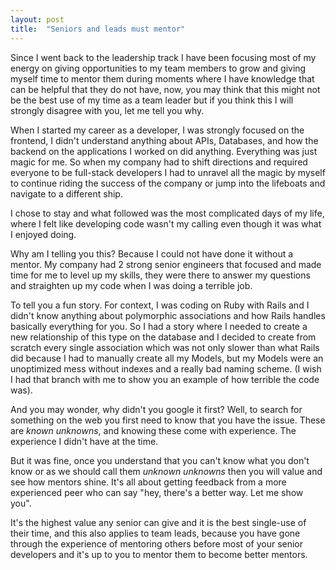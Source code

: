 ```yaml
---
layout: post
title:  "Seniors and leads must mentor"
---
```


Since I went back to the leadership track I have been focusing most of my energy on giving opportunities to my team
members to grow and giving myself time to mentor them during moments where I have knowledge that can be helpful that
they do not have, now, you may think that this might not be the best use of my time as a team leader but if you think
this I will strongly disagree with you, let me tell you why.

When I started my career as a developer, I was strongly focused on the frontend, I didn't understand anything about
APIs, Databases, and how the backend on the applications I worked on did anything. Everything was just magic for me. So
when my company had to shift directions and required everyone to be full-stack developers I had to unravel all the magic
by myself to continue riding the success of the company or jump into the lifeboats and navigate to a different ship.

I chose to stay and what followed was the most complicated days of my life, where I felt like developing code wasn't my
calling even though it was what I enjoyed doing.

Why am I telling you this? Because I could not have done it without a mentor. My company had 2 strong senior engineers
that focused and made time for me to level up my skills, they were there to answer my questions and straighten up my
code when I was doing a terrible job.

To tell you a fun story. For context, I was coding on Ruby with Rails and I didn't know anything about polymorphic
associations and how Rails handles basically everything for you. So I had a story where I needed to create a new
relationship of this type on the database and I decided to create from scratch every single association which was not
only slower than what Rails did because I had to manually create all my Models, but my Models were an unoptimized mess
without indexes and a really bad naming scheme. (I wish I had that branch with me to show you an example of how terrible
the code was).

And you may wonder, why didn't you google it first? Well, to search for something on the web you first need to know that
you have the issue. These are *known unknowns*, and knowing these come with experience. The experience I didn't have at
the time.

But it was fine, once you understand that you can't know what you don't know or as we should call them *unknown
unknowns* then you will value and see how mentors shine. It's all about getting feedback from a more experienced peer
who can say "hey, there's a better way. Let me show you".

It's the highest value any senior can give and it is the best single-use of their time, and this also applies to team
leads, because you have gone through the experience of mentoring others before most of your senior developers and it's
up to you to mentor them to become better mentors.